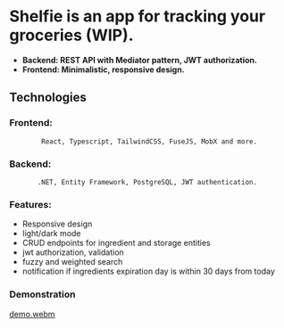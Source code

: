 # Shelfie is an app for tracking your groceries (WIP).

- __Backend: REST API with Mediator pattern, JWT authorization.__ 
- __Frontend: Minimalistic, responsive design.__


## Technologies
### Frontend: 
            React, Typescript, TailwindCSS, FuseJS, MobX and more.

### Backend: 
           .NET, Entity Framework, PostgreSQL, JWT authentication.

### Features:
- Responsive design
- light/dark mode
- CRUD endpoints for ingredient and storage entities
- jwt authorization, validation
- fuzzy and weighted search
- notification if ingredients expiration day is within 30 days from today


### Demonstration


[demo.webm](https://user-images.githubusercontent.com/46307494/177620334-603ce289-3bef-4349-9d75-5034ad88546d.webm)
